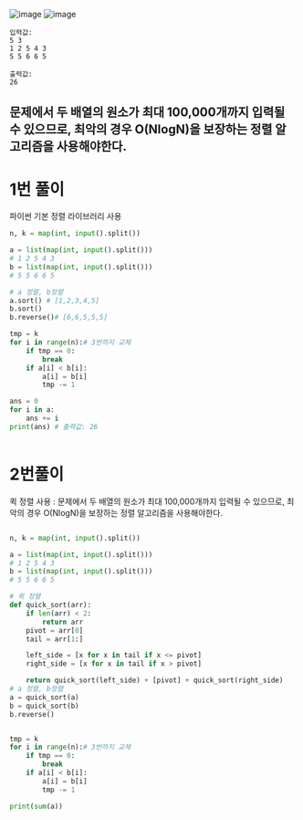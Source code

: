
![image](https://user-images.githubusercontent.com/87055456/133583344-d4e07a35-f2e3-4351-b824-b9250e9d84cc.png)
![image](https://user-images.githubusercontent.com/87055456/133583708-a04cf05b-dd4f-40e0-9fd2-8bb78438ae2e.png)

``` 
입력값:
5 3
1 2 5 4 3
5 5 6 6 5

출력값:
26
```
## 문제에서 두 배열의 원소가 최대 100,000개까지 입력될 수 있으므로, 최악의 경우 O(NlogN)을 보장하는 정렬 알고리즘을 사용해야한다.

# 1번 풀이
파이썬 기본 정렬 라이브러리 사용

``` python
n, k = map(int, input().split())

a = list(map(int, input().split()))
# 1 2 5 4 3
b = list(map(int, input().split()))
# 5 5 6 6 5

# a 정렬, b정렬
a.sort() # [1,2,3,4,5]
b.sort()
b.reverse()# [6,6,5,5,5]

tmp = k
for i in range(n):# 3번까지 교체
    if tmp == 0:
        break
    if a[i] < b[i]:
        a[i] = b[i]
        tmp -= 1

ans = 0
for i in a:
    ans += i
print(ans) # 출력값: 26



```

# 2번풀이
퀵 정렬 사용 : 문제에서 두 배열의 원소가 최대 100,000개까지 입력될 수 있으므로, 최악의 경우 O(NlogN)을 보장하는 정렬 알고리즘을 사용해야한다.

``` python

n, k = map(int, input().split())

a = list(map(int, input().split()))
# 1 2 5 4 3
b = list(map(int, input().split()))
# 5 5 6 6 5

# 퀵 정렬
def quick_sort(arr):
    if len(arr) < 2:
        return arr
    pivot = arr[0]
    tail = arr[1:]

    left_side = [x for x in tail if x <= pivot]
    right_side = [x for x in tail if x > pivot]

    return quick_sort(left_side) + [pivot] + quick_sort(right_side)
# a 정렬, b정렬
a = quick_sort(a)
b = quick_sort(b)
b.reverse()


tmp = k
for i in range(n):# 3번까지 교체
    if tmp == 0:
        break
    if a[i] < b[i]:
        a[i] = b[i]
        tmp -= 1

print(sum(a))


```
